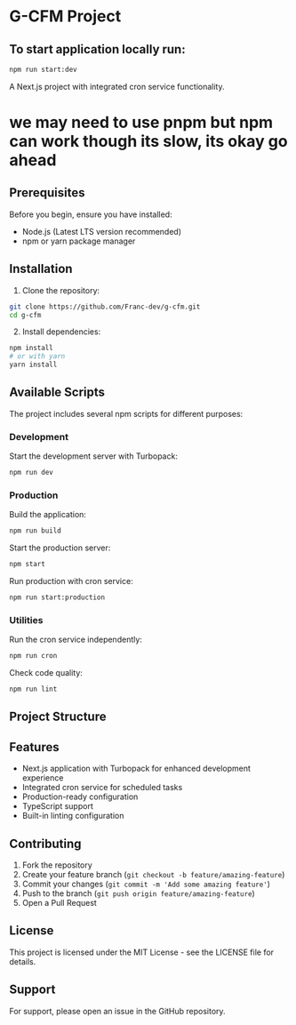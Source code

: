 # G-CFM Project

## To start application locally run:

```sh
npm run start:dev
```
A Next.js project with integrated cron service functionality.
# we may need to use pnpm but npm can work though its slow, its okay go ahead
## Prerequisites

Before you begin, ensure you have installed:
- Node.js (Latest LTS version recommended)
- npm or yarn package manager

## Installation

1. Clone the repository:
```bash
git clone https://github.com/Franc-dev/g-cfm.git
cd g-cfm
```

2. Install dependencies:
```bash
npm install
# or with yarn
yarn install
```

## Available Scripts

The project includes several npm scripts for different purposes:

### Development

Start the development server with Turbopack:
```bash
npm run dev
```

### Production

Build the application:
```bash
npm run build
```

Start the production server:
```bash
npm start
```

Run production with cron service:
```bash
npm run start:production
```

### Utilities

Run the cron service independently:
```bash
npm run cron
```

Check code quality:
```bash
npm run lint
```

## Project Structure



## Features

- Next.js application with Turbopack for enhanced development experience
- Integrated cron service for scheduled tasks
- Production-ready configuration
- TypeScript support
- Built-in linting configuration

## Contributing

1. Fork the repository
2. Create your feature branch (`git checkout -b feature/amazing-feature`)
3. Commit your changes (`git commit -m 'Add some amazing feature'`)
4. Push to the branch (`git push origin feature/amazing-feature`)
5. Open a Pull Request

## License

This project is licensed under the MIT License - see the LICENSE file for details.

## Support

For support, please open an issue in the GitHub repository.
